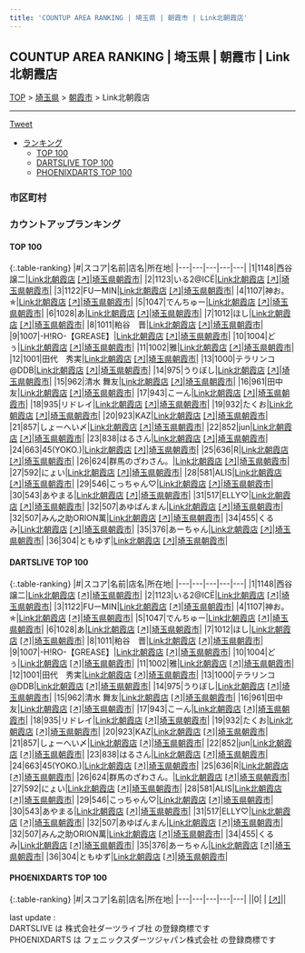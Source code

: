 ```yaml
---
title: 'COUNTUP AREA RANKING | 埼玉県 | 朝霞市 | Link北朝霞店'
---
```

## COUNTUP AREA RANKING | 埼玉県 | 朝霞市 | Link北朝霞店

[TOP](/darts/rank/) > [埼玉県](/darts/rank/埼玉県/) > [朝霞市](/darts/rank/埼玉県/朝霞市/) > Link北朝霞店

___

<a href="https://twitter.com/share?ref_src=twsrc%5Etfw" data-text="COUNTUP AREA RANKING | 埼玉県朝霞市Link北朝霞店" class="twitter-share-button" data-hashtags="DARTSLIVE,PHOENIXDARTS,darts,ダーツ" data-show-count="false">Tweet</a>

* [ランキング](#カウントアップランキング)
    * [TOP 100](#top-100)
    * [DARTSLIVE TOP 100](#dartslive-top-100)
    * [PHOENIXDARTS TOP 100](#phoenixdarts-top-100)

### 市区町村

<ul>

</ul>

### カウントアップランキング

#### TOP 100



{:.table-ranking}
|#|スコア|名前|店名|所在地|
|---|---|---|---|---|
|1|1148|<span class="rank-name-dl">西谷 譲二</span>|<a href="/darts/rank/shops/b5279c47995667a5790ab824ce8730e5.html">Link北朝霞店</a> <a href="https://search.dartslive.com/jp/shop/b5279c47995667a5790ab824ce8730e5">[↗]</a>|<a href="/darts/rank/埼玉県/朝霞市">埼玉県朝霞市</a>|
|2|1123|<span class="rank-name-dl">いる2@ICЁ</span>|<a href="/darts/rank/shops/b5279c47995667a5790ab824ce8730e5.html">Link北朝霞店</a> <a href="https://search.dartslive.com/jp/shop/b5279c47995667a5790ab824ce8730e5">[↗]</a>|<a href="/darts/rank/埼玉県/朝霞市">埼玉県朝霞市</a>|
|3|1122|<span class="rank-name-dl">FUーMIN</span>|<a href="/darts/rank/shops/b5279c47995667a5790ab824ce8730e5.html">Link北朝霞店</a> <a href="https://search.dartslive.com/jp/shop/b5279c47995667a5790ab824ce8730e5">[↗]</a>|<a href="/darts/rank/埼玉県/朝霞市">埼玉県朝霞市</a>|
|4|1107|<span class="rank-name-dl">神お。✯</span>|<a href="/darts/rank/shops/b5279c47995667a5790ab824ce8730e5.html">Link北朝霞店</a> <a href="https://search.dartslive.com/jp/shop/b5279c47995667a5790ab824ce8730e5">[↗]</a>|<a href="/darts/rank/埼玉県/朝霞市">埼玉県朝霞市</a>|
|5|1047|<span class="rank-name-dl">でんちゅー</span>|<a href="/darts/rank/shops/b5279c47995667a5790ab824ce8730e5.html">Link北朝霞店</a> <a href="https://search.dartslive.com/jp/shop/b5279c47995667a5790ab824ce8730e5">[↗]</a>|<a href="/darts/rank/埼玉県/朝霞市">埼玉県朝霞市</a>|
|6|1028|<span class="rank-name-dl">あ</span>|<a href="/darts/rank/shops/b5279c47995667a5790ab824ce8730e5.html">Link北朝霞店</a> <a href="https://search.dartslive.com/jp/shop/b5279c47995667a5790ab824ce8730e5">[↗]</a>|<a href="/darts/rank/埼玉県/朝霞市">埼玉県朝霞市</a>|
|7|1012|<span class="rank-name-dl">ほし</span>|<a href="/darts/rank/shops/b5279c47995667a5790ab824ce8730e5.html">Link北朝霞店</a> <a href="https://search.dartslive.com/jp/shop/b5279c47995667a5790ab824ce8730e5">[↗]</a>|<a href="/darts/rank/埼玉県/朝霞市">埼玉県朝霞市</a>|
|8|1011|<span class="rank-name-dl">粕谷　晋</span>|<a href="/darts/rank/shops/b5279c47995667a5790ab824ce8730e5.html">Link北朝霞店</a> <a href="https://search.dartslive.com/jp/shop/b5279c47995667a5790ab824ce8730e5">[↗]</a>|<a href="/darts/rank/埼玉県/朝霞市">埼玉県朝霞市</a>|
|9|1007|<span class="rank-name-dl">-H!RO-【GREASE】</span>|<a href="/darts/rank/shops/b5279c47995667a5790ab824ce8730e5.html">Link北朝霞店</a> <a href="https://search.dartslive.com/jp/shop/b5279c47995667a5790ab824ce8730e5">[↗]</a>|<a href="/darts/rank/埼玉県/朝霞市">埼玉県朝霞市</a>|
|10|1004|<span class="rank-name-dl">どぅ</span>|<a href="/darts/rank/shops/b5279c47995667a5790ab824ce8730e5.html">Link北朝霞店</a> <a href="https://search.dartslive.com/jp/shop/b5279c47995667a5790ab824ce8730e5">[↗]</a>|<a href="/darts/rank/埼玉県/朝霞市">埼玉県朝霞市</a>|
|11|1002|<span class="rank-name-dl">雅</span>|<a href="/darts/rank/shops/b5279c47995667a5790ab824ce8730e5.html">Link北朝霞店</a> <a href="https://search.dartslive.com/jp/shop/b5279c47995667a5790ab824ce8730e5">[↗]</a>|<a href="/darts/rank/埼玉県/朝霞市">埼玉県朝霞市</a>|
|12|1001|<span class="rank-name-dl">田代　秀実</span>|<a href="/darts/rank/shops/b5279c47995667a5790ab824ce8730e5.html">Link北朝霞店</a> <a href="https://search.dartslive.com/jp/shop/b5279c47995667a5790ab824ce8730e5">[↗]</a>|<a href="/darts/rank/埼玉県/朝霞市">埼玉県朝霞市</a>|
|13|1000|<span class="rank-name-dl">テラリンコ@DDB</span>|<a href="/darts/rank/shops/b5279c47995667a5790ab824ce8730e5.html">Link北朝霞店</a> <a href="https://search.dartslive.com/jp/shop/b5279c47995667a5790ab824ce8730e5">[↗]</a>|<a href="/darts/rank/埼玉県/朝霞市">埼玉県朝霞市</a>|
|14|975|<span class="rank-name-dl">うりぼし</span>|<a href="/darts/rank/shops/b5279c47995667a5790ab824ce8730e5.html">Link北朝霞店</a> <a href="https://search.dartslive.com/jp/shop/b5279c47995667a5790ab824ce8730e5">[↗]</a>|<a href="/darts/rank/埼玉県/朝霞市">埼玉県朝霞市</a>|
|15|962|<span class="rank-name-dl">清水 舞友</span>|<a href="/darts/rank/shops/b5279c47995667a5790ab824ce8730e5.html">Link北朝霞店</a> <a href="https://search.dartslive.com/jp/shop/b5279c47995667a5790ab824ce8730e5">[↗]</a>|<a href="/darts/rank/埼玉県/朝霞市">埼玉県朝霞市</a>|
|16|961|<span class="rank-name-dl">田中 友</span>|<a href="/darts/rank/shops/b5279c47995667a5790ab824ce8730e5.html">Link北朝霞店</a> <a href="https://search.dartslive.com/jp/shop/b5279c47995667a5790ab824ce8730e5">[↗]</a>|<a href="/darts/rank/埼玉県/朝霞市">埼玉県朝霞市</a>|
|17|943|<span class="rank-name-dl">こーん</span>|<a href="/darts/rank/shops/b5279c47995667a5790ab824ce8730e5.html">Link北朝霞店</a> <a href="https://search.dartslive.com/jp/shop/b5279c47995667a5790ab824ce8730e5">[↗]</a>|<a href="/darts/rank/埼玉県/朝霞市">埼玉県朝霞市</a>|
|18|935|<span class="rank-name-dl">リドレイ</span>|<a href="/darts/rank/shops/b5279c47995667a5790ab824ce8730e5.html">Link北朝霞店</a> <a href="https://search.dartslive.com/jp/shop/b5279c47995667a5790ab824ce8730e5">[↗]</a>|<a href="/darts/rank/埼玉県/朝霞市">埼玉県朝霞市</a>|
|19|932|<span class="rank-name-dl">たくお</span>|<a href="/darts/rank/shops/b5279c47995667a5790ab824ce8730e5.html">Link北朝霞店</a> <a href="https://search.dartslive.com/jp/shop/b5279c47995667a5790ab824ce8730e5">[↗]</a>|<a href="/darts/rank/埼玉県/朝霞市">埼玉県朝霞市</a>|
|20|923|<span class="rank-name-dl">KAZ</span>|<a href="/darts/rank/shops/b5279c47995667a5790ab824ce8730e5.html">Link北朝霞店</a> <a href="https://search.dartslive.com/jp/shop/b5279c47995667a5790ab824ce8730e5">[↗]</a>|<a href="/darts/rank/埼玉県/朝霞市">埼玉県朝霞市</a>|
|21|857|<span class="rank-name-dl">しょーへい〆</span>|<a href="/darts/rank/shops/b5279c47995667a5790ab824ce8730e5.html">Link北朝霞店</a> <a href="https://search.dartslive.com/jp/shop/b5279c47995667a5790ab824ce8730e5">[↗]</a>|<a href="/darts/rank/埼玉県/朝霞市">埼玉県朝霞市</a>|
|22|852|<span class="rank-name-dl">jun</span>|<a href="/darts/rank/shops/b5279c47995667a5790ab824ce8730e5.html">Link北朝霞店</a> <a href="https://search.dartslive.com/jp/shop/b5279c47995667a5790ab824ce8730e5">[↗]</a>|<a href="/darts/rank/埼玉県/朝霞市">埼玉県朝霞市</a>|
|23|838|<span class="rank-name-dl">はるさん</span>|<a href="/darts/rank/shops/b5279c47995667a5790ab824ce8730e5.html">Link北朝霞店</a> <a href="https://search.dartslive.com/jp/shop/b5279c47995667a5790ab824ce8730e5">[↗]</a>|<a href="/darts/rank/埼玉県/朝霞市">埼玉県朝霞市</a>|
|24|663|<span class="rank-name-dl">45(YOKO.)</span>|<a href="/darts/rank/shops/b5279c47995667a5790ab824ce8730e5.html">Link北朝霞店</a> <a href="https://search.dartslive.com/jp/shop/b5279c47995667a5790ab824ce8730e5">[↗]</a>|<a href="/darts/rank/埼玉県/朝霞市">埼玉県朝霞市</a>|
|25|636|<span class="rank-name-dl">R</span>|<a href="/darts/rank/shops/b5279c47995667a5790ab824ce8730e5.html">Link北朝霞店</a> <a href="https://search.dartslive.com/jp/shop/b5279c47995667a5790ab824ce8730e5">[↗]</a>|<a href="/darts/rank/埼玉県/朝霞市">埼玉県朝霞市</a>|
|26|624|<span class="rank-name-dl">群馬のざわさん。</span>|<a href="/darts/rank/shops/b5279c47995667a5790ab824ce8730e5.html">Link北朝霞店</a> <a href="https://search.dartslive.com/jp/shop/b5279c47995667a5790ab824ce8730e5">[↗]</a>|<a href="/darts/rank/埼玉県/朝霞市">埼玉県朝霞市</a>|
|27|592|<span class="rank-name-dl">にょい</span>|<a href="/darts/rank/shops/b5279c47995667a5790ab824ce8730e5.html">Link北朝霞店</a> <a href="https://search.dartslive.com/jp/shop/b5279c47995667a5790ab824ce8730e5">[↗]</a>|<a href="/darts/rank/埼玉県/朝霞市">埼玉県朝霞市</a>|
|28|581|<span class="rank-name-dl">ALIS</span>|<a href="/darts/rank/shops/b5279c47995667a5790ab824ce8730e5.html">Link北朝霞店</a> <a href="https://search.dartslive.com/jp/shop/b5279c47995667a5790ab824ce8730e5">[↗]</a>|<a href="/darts/rank/埼玉県/朝霞市">埼玉県朝霞市</a>|
|29|546|<span class="rank-name-dl">こっちゃん♡</span>|<a href="/darts/rank/shops/b5279c47995667a5790ab824ce8730e5.html">Link北朝霞店</a> <a href="https://search.dartslive.com/jp/shop/b5279c47995667a5790ab824ce8730e5">[↗]</a>|<a href="/darts/rank/埼玉県/朝霞市">埼玉県朝霞市</a>|
|30|543|<span class="rank-name-dl">あやまる</span>|<a href="/darts/rank/shops/b5279c47995667a5790ab824ce8730e5.html">Link北朝霞店</a> <a href="https://search.dartslive.com/jp/shop/b5279c47995667a5790ab824ce8730e5">[↗]</a>|<a href="/darts/rank/埼玉県/朝霞市">埼玉県朝霞市</a>|
|31|517|<span class="rank-name-dl">ELLY♡</span>|<a href="/darts/rank/shops/b5279c47995667a5790ab824ce8730e5.html">Link北朝霞店</a> <a href="https://search.dartslive.com/jp/shop/b5279c47995667a5790ab824ce8730e5">[↗]</a>|<a href="/darts/rank/埼玉県/朝霞市">埼玉県朝霞市</a>|
|32|507|<span class="rank-name-dl">あゆぱんまん</span>|<a href="/darts/rank/shops/b5279c47995667a5790ab824ce8730e5.html">Link北朝霞店</a> <a href="https://search.dartslive.com/jp/shop/b5279c47995667a5790ab824ce8730e5">[↗]</a>|<a href="/darts/rank/埼玉県/朝霞市">埼玉県朝霞市</a>|
|32|507|<span class="rank-name-dl">みん之助ORION萬</span>|<a href="/darts/rank/shops/b5279c47995667a5790ab824ce8730e5.html">Link北朝霞店</a> <a href="https://search.dartslive.com/jp/shop/b5279c47995667a5790ab824ce8730e5">[↗]</a>|<a href="/darts/rank/埼玉県/朝霞市">埼玉県朝霞市</a>|
|34|455|<span class="rank-name-dl">くるみ</span>|<a href="/darts/rank/shops/b5279c47995667a5790ab824ce8730e5.html">Link北朝霞店</a> <a href="https://search.dartslive.com/jp/shop/b5279c47995667a5790ab824ce8730e5">[↗]</a>|<a href="/darts/rank/埼玉県/朝霞市">埼玉県朝霞市</a>|
|35|376|<span class="rank-name-dl">あーちゃん</span>|<a href="/darts/rank/shops/b5279c47995667a5790ab824ce8730e5.html">Link北朝霞店</a> <a href="https://search.dartslive.com/jp/shop/b5279c47995667a5790ab824ce8730e5">[↗]</a>|<a href="/darts/rank/埼玉県/朝霞市">埼玉県朝霞市</a>|
|36|304|<span class="rank-name-dl">ともゆず</span>|<a href="/darts/rank/shops/b5279c47995667a5790ab824ce8730e5.html">Link北朝霞店</a> <a href="https://search.dartslive.com/jp/shop/b5279c47995667a5790ab824ce8730e5">[↗]</a>|<a href="/darts/rank/埼玉県/朝霞市">埼玉県朝霞市</a>|


#### DARTSLIVE TOP 100



{:.table-ranking}
|#|スコア|名前|店名|所在地|
|---|---|---|---|---|
|1|1148|<span class="rank-name-dl">西谷 譲二</span>|<a href="/darts/rank/shops/b5279c47995667a5790ab824ce8730e5.html">Link北朝霞店</a> <a href="https://search.dartslive.com/jp/shop/b5279c47995667a5790ab824ce8730e5">[↗]</a>|<a href="/darts/rank/埼玉県/朝霞市">埼玉県朝霞市</a>|
|2|1123|<span class="rank-name-dl">いる2@ICЁ</span>|<a href="/darts/rank/shops/b5279c47995667a5790ab824ce8730e5.html">Link北朝霞店</a> <a href="https://search.dartslive.com/jp/shop/b5279c47995667a5790ab824ce8730e5">[↗]</a>|<a href="/darts/rank/埼玉県/朝霞市">埼玉県朝霞市</a>|
|3|1122|<span class="rank-name-dl">FUーMIN</span>|<a href="/darts/rank/shops/b5279c47995667a5790ab824ce8730e5.html">Link北朝霞店</a> <a href="https://search.dartslive.com/jp/shop/b5279c47995667a5790ab824ce8730e5">[↗]</a>|<a href="/darts/rank/埼玉県/朝霞市">埼玉県朝霞市</a>|
|4|1107|<span class="rank-name-dl">神お。✯</span>|<a href="/darts/rank/shops/b5279c47995667a5790ab824ce8730e5.html">Link北朝霞店</a> <a href="https://search.dartslive.com/jp/shop/b5279c47995667a5790ab824ce8730e5">[↗]</a>|<a href="/darts/rank/埼玉県/朝霞市">埼玉県朝霞市</a>|
|5|1047|<span class="rank-name-dl">でんちゅー</span>|<a href="/darts/rank/shops/b5279c47995667a5790ab824ce8730e5.html">Link北朝霞店</a> <a href="https://search.dartslive.com/jp/shop/b5279c47995667a5790ab824ce8730e5">[↗]</a>|<a href="/darts/rank/埼玉県/朝霞市">埼玉県朝霞市</a>|
|6|1028|<span class="rank-name-dl">あ</span>|<a href="/darts/rank/shops/b5279c47995667a5790ab824ce8730e5.html">Link北朝霞店</a> <a href="https://search.dartslive.com/jp/shop/b5279c47995667a5790ab824ce8730e5">[↗]</a>|<a href="/darts/rank/埼玉県/朝霞市">埼玉県朝霞市</a>|
|7|1012|<span class="rank-name-dl">ほし</span>|<a href="/darts/rank/shops/b5279c47995667a5790ab824ce8730e5.html">Link北朝霞店</a> <a href="https://search.dartslive.com/jp/shop/b5279c47995667a5790ab824ce8730e5">[↗]</a>|<a href="/darts/rank/埼玉県/朝霞市">埼玉県朝霞市</a>|
|8|1011|<span class="rank-name-dl">粕谷　晋</span>|<a href="/darts/rank/shops/b5279c47995667a5790ab824ce8730e5.html">Link北朝霞店</a> <a href="https://search.dartslive.com/jp/shop/b5279c47995667a5790ab824ce8730e5">[↗]</a>|<a href="/darts/rank/埼玉県/朝霞市">埼玉県朝霞市</a>|
|9|1007|<span class="rank-name-dl">-H!RO-【GREASE】</span>|<a href="/darts/rank/shops/b5279c47995667a5790ab824ce8730e5.html">Link北朝霞店</a> <a href="https://search.dartslive.com/jp/shop/b5279c47995667a5790ab824ce8730e5">[↗]</a>|<a href="/darts/rank/埼玉県/朝霞市">埼玉県朝霞市</a>|
|10|1004|<span class="rank-name-dl">どぅ</span>|<a href="/darts/rank/shops/b5279c47995667a5790ab824ce8730e5.html">Link北朝霞店</a> <a href="https://search.dartslive.com/jp/shop/b5279c47995667a5790ab824ce8730e5">[↗]</a>|<a href="/darts/rank/埼玉県/朝霞市">埼玉県朝霞市</a>|
|11|1002|<span class="rank-name-dl">雅</span>|<a href="/darts/rank/shops/b5279c47995667a5790ab824ce8730e5.html">Link北朝霞店</a> <a href="https://search.dartslive.com/jp/shop/b5279c47995667a5790ab824ce8730e5">[↗]</a>|<a href="/darts/rank/埼玉県/朝霞市">埼玉県朝霞市</a>|
|12|1001|<span class="rank-name-dl">田代　秀実</span>|<a href="/darts/rank/shops/b5279c47995667a5790ab824ce8730e5.html">Link北朝霞店</a> <a href="https://search.dartslive.com/jp/shop/b5279c47995667a5790ab824ce8730e5">[↗]</a>|<a href="/darts/rank/埼玉県/朝霞市">埼玉県朝霞市</a>|
|13|1000|<span class="rank-name-dl">テラリンコ@DDB</span>|<a href="/darts/rank/shops/b5279c47995667a5790ab824ce8730e5.html">Link北朝霞店</a> <a href="https://search.dartslive.com/jp/shop/b5279c47995667a5790ab824ce8730e5">[↗]</a>|<a href="/darts/rank/埼玉県/朝霞市">埼玉県朝霞市</a>|
|14|975|<span class="rank-name-dl">うりぼし</span>|<a href="/darts/rank/shops/b5279c47995667a5790ab824ce8730e5.html">Link北朝霞店</a> <a href="https://search.dartslive.com/jp/shop/b5279c47995667a5790ab824ce8730e5">[↗]</a>|<a href="/darts/rank/埼玉県/朝霞市">埼玉県朝霞市</a>|
|15|962|<span class="rank-name-dl">清水 舞友</span>|<a href="/darts/rank/shops/b5279c47995667a5790ab824ce8730e5.html">Link北朝霞店</a> <a href="https://search.dartslive.com/jp/shop/b5279c47995667a5790ab824ce8730e5">[↗]</a>|<a href="/darts/rank/埼玉県/朝霞市">埼玉県朝霞市</a>|
|16|961|<span class="rank-name-dl">田中 友</span>|<a href="/darts/rank/shops/b5279c47995667a5790ab824ce8730e5.html">Link北朝霞店</a> <a href="https://search.dartslive.com/jp/shop/b5279c47995667a5790ab824ce8730e5">[↗]</a>|<a href="/darts/rank/埼玉県/朝霞市">埼玉県朝霞市</a>|
|17|943|<span class="rank-name-dl">こーん</span>|<a href="/darts/rank/shops/b5279c47995667a5790ab824ce8730e5.html">Link北朝霞店</a> <a href="https://search.dartslive.com/jp/shop/b5279c47995667a5790ab824ce8730e5">[↗]</a>|<a href="/darts/rank/埼玉県/朝霞市">埼玉県朝霞市</a>|
|18|935|<span class="rank-name-dl">リドレイ</span>|<a href="/darts/rank/shops/b5279c47995667a5790ab824ce8730e5.html">Link北朝霞店</a> <a href="https://search.dartslive.com/jp/shop/b5279c47995667a5790ab824ce8730e5">[↗]</a>|<a href="/darts/rank/埼玉県/朝霞市">埼玉県朝霞市</a>|
|19|932|<span class="rank-name-dl">たくお</span>|<a href="/darts/rank/shops/b5279c47995667a5790ab824ce8730e5.html">Link北朝霞店</a> <a href="https://search.dartslive.com/jp/shop/b5279c47995667a5790ab824ce8730e5">[↗]</a>|<a href="/darts/rank/埼玉県/朝霞市">埼玉県朝霞市</a>|
|20|923|<span class="rank-name-dl">KAZ</span>|<a href="/darts/rank/shops/b5279c47995667a5790ab824ce8730e5.html">Link北朝霞店</a> <a href="https://search.dartslive.com/jp/shop/b5279c47995667a5790ab824ce8730e5">[↗]</a>|<a href="/darts/rank/埼玉県/朝霞市">埼玉県朝霞市</a>|
|21|857|<span class="rank-name-dl">しょーへい〆</span>|<a href="/darts/rank/shops/b5279c47995667a5790ab824ce8730e5.html">Link北朝霞店</a> <a href="https://search.dartslive.com/jp/shop/b5279c47995667a5790ab824ce8730e5">[↗]</a>|<a href="/darts/rank/埼玉県/朝霞市">埼玉県朝霞市</a>|
|22|852|<span class="rank-name-dl">jun</span>|<a href="/darts/rank/shops/b5279c47995667a5790ab824ce8730e5.html">Link北朝霞店</a> <a href="https://search.dartslive.com/jp/shop/b5279c47995667a5790ab824ce8730e5">[↗]</a>|<a href="/darts/rank/埼玉県/朝霞市">埼玉県朝霞市</a>|
|23|838|<span class="rank-name-dl">はるさん</span>|<a href="/darts/rank/shops/b5279c47995667a5790ab824ce8730e5.html">Link北朝霞店</a> <a href="https://search.dartslive.com/jp/shop/b5279c47995667a5790ab824ce8730e5">[↗]</a>|<a href="/darts/rank/埼玉県/朝霞市">埼玉県朝霞市</a>|
|24|663|<span class="rank-name-dl">45(YOKO.)</span>|<a href="/darts/rank/shops/b5279c47995667a5790ab824ce8730e5.html">Link北朝霞店</a> <a href="https://search.dartslive.com/jp/shop/b5279c47995667a5790ab824ce8730e5">[↗]</a>|<a href="/darts/rank/埼玉県/朝霞市">埼玉県朝霞市</a>|
|25|636|<span class="rank-name-dl">R</span>|<a href="/darts/rank/shops/b5279c47995667a5790ab824ce8730e5.html">Link北朝霞店</a> <a href="https://search.dartslive.com/jp/shop/b5279c47995667a5790ab824ce8730e5">[↗]</a>|<a href="/darts/rank/埼玉県/朝霞市">埼玉県朝霞市</a>|
|26|624|<span class="rank-name-dl">群馬のざわさん。</span>|<a href="/darts/rank/shops/b5279c47995667a5790ab824ce8730e5.html">Link北朝霞店</a> <a href="https://search.dartslive.com/jp/shop/b5279c47995667a5790ab824ce8730e5">[↗]</a>|<a href="/darts/rank/埼玉県/朝霞市">埼玉県朝霞市</a>|
|27|592|<span class="rank-name-dl">にょい</span>|<a href="/darts/rank/shops/b5279c47995667a5790ab824ce8730e5.html">Link北朝霞店</a> <a href="https://search.dartslive.com/jp/shop/b5279c47995667a5790ab824ce8730e5">[↗]</a>|<a href="/darts/rank/埼玉県/朝霞市">埼玉県朝霞市</a>|
|28|581|<span class="rank-name-dl">ALIS</span>|<a href="/darts/rank/shops/b5279c47995667a5790ab824ce8730e5.html">Link北朝霞店</a> <a href="https://search.dartslive.com/jp/shop/b5279c47995667a5790ab824ce8730e5">[↗]</a>|<a href="/darts/rank/埼玉県/朝霞市">埼玉県朝霞市</a>|
|29|546|<span class="rank-name-dl">こっちゃん♡</span>|<a href="/darts/rank/shops/b5279c47995667a5790ab824ce8730e5.html">Link北朝霞店</a> <a href="https://search.dartslive.com/jp/shop/b5279c47995667a5790ab824ce8730e5">[↗]</a>|<a href="/darts/rank/埼玉県/朝霞市">埼玉県朝霞市</a>|
|30|543|<span class="rank-name-dl">あやまる</span>|<a href="/darts/rank/shops/b5279c47995667a5790ab824ce8730e5.html">Link北朝霞店</a> <a href="https://search.dartslive.com/jp/shop/b5279c47995667a5790ab824ce8730e5">[↗]</a>|<a href="/darts/rank/埼玉県/朝霞市">埼玉県朝霞市</a>|
|31|517|<span class="rank-name-dl">ELLY♡</span>|<a href="/darts/rank/shops/b5279c47995667a5790ab824ce8730e5.html">Link北朝霞店</a> <a href="https://search.dartslive.com/jp/shop/b5279c47995667a5790ab824ce8730e5">[↗]</a>|<a href="/darts/rank/埼玉県/朝霞市">埼玉県朝霞市</a>|
|32|507|<span class="rank-name-dl">あゆぱんまん</span>|<a href="/darts/rank/shops/b5279c47995667a5790ab824ce8730e5.html">Link北朝霞店</a> <a href="https://search.dartslive.com/jp/shop/b5279c47995667a5790ab824ce8730e5">[↗]</a>|<a href="/darts/rank/埼玉県/朝霞市">埼玉県朝霞市</a>|
|32|507|<span class="rank-name-dl">みん之助ORION萬</span>|<a href="/darts/rank/shops/b5279c47995667a5790ab824ce8730e5.html">Link北朝霞店</a> <a href="https://search.dartslive.com/jp/shop/b5279c47995667a5790ab824ce8730e5">[↗]</a>|<a href="/darts/rank/埼玉県/朝霞市">埼玉県朝霞市</a>|
|34|455|<span class="rank-name-dl">くるみ</span>|<a href="/darts/rank/shops/b5279c47995667a5790ab824ce8730e5.html">Link北朝霞店</a> <a href="https://search.dartslive.com/jp/shop/b5279c47995667a5790ab824ce8730e5">[↗]</a>|<a href="/darts/rank/埼玉県/朝霞市">埼玉県朝霞市</a>|
|35|376|<span class="rank-name-dl">あーちゃん</span>|<a href="/darts/rank/shops/b5279c47995667a5790ab824ce8730e5.html">Link北朝霞店</a> <a href="https://search.dartslive.com/jp/shop/b5279c47995667a5790ab824ce8730e5">[↗]</a>|<a href="/darts/rank/埼玉県/朝霞市">埼玉県朝霞市</a>|
|36|304|<span class="rank-name-dl">ともゆず</span>|<a href="/darts/rank/shops/b5279c47995667a5790ab824ce8730e5.html">Link北朝霞店</a> <a href="https://search.dartslive.com/jp/shop/b5279c47995667a5790ab824ce8730e5">[↗]</a>|<a href="/darts/rank/埼玉県/朝霞市">埼玉県朝霞市</a>|


#### PHOENIXDARTS TOP 100



{:.table-ranking}
|#|スコア|名前|店名|所在地|
|---|---|---|---|---|
||0|<span class="rank-name-dl"> </span>|<a href="/darts/rank/shops/.html"></a> <a href="">[↗]</a>|<a href="/darts/rank//"></a>|


<div class="footer border-top border-gray-light mt-5 pt-3 text-right text-gray">
    last update : <span style="font-weight: italic" id="foot_last_modified"></span><br />
    DARTSLIVE は 株式会社ダーツライブ社 の登録商標です<br />
    PHOENIXDARTS は フェニックスダーツジャパン株式会社 の登録商標です<br />
</div>

<script src="https://cdnjs.cloudflare.com/ajax/libs/jquery.tablesorter/2.31.3/js/jquery.tablesorter.min.js" integrity="sha512-qzgd5cYSZcosqpzpn7zF2ZId8f/8CHmFKZ8j7mU4OUXTNRd5g+ZHBPsgKEwoqxCtdQvExE5LprwwPAgoicguNg==" crossorigin="anonymous" referrerpolicy="no-referrer"></script>
<link rel="stylesheet" href="https://cdnjs.cloudflare.com/ajax/libs/jquery.tablesorter/2.31.3/css/theme.default.min.css" integrity="sha512-wghhOJkjQX0Lh3NSWvNKeZ0ZpNn+SPVXX1Qyc9OCaogADktxrBiBdKGDoqVUOyhStvMBmJQ8ZdMHiR3wuEq8+w==" crossorigin="anonymous" referrerpolicy="no-referrer" />
<script>
$(function() {
    $(".table-ranking").tablesorter({sortList:[[0, 0]]});
    $("#foot_last_modified").text(formatDate(new Date(document.lastModified), 'yyyy-MM-dd HH:mm:ss'));
});
</script>

<script async src="https://platform.twitter.com/widgets.js" charset="utf-8"></script>